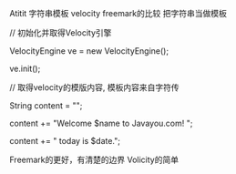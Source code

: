 Atitit 字符串模板  velocity freemark的比较
把字符串当做模板





// 初始化并取得Velocity引擎


VelocityEngine ve = new VelocityEngine();


ve.init();



// 取得velocity的模版内容, 模板内容来自字符传



String content = "";


content += "Welcome $name to Javayou.com! ";


content += " today is $date.";






Freemark的更好，有清楚的边界
Volicity的简单

